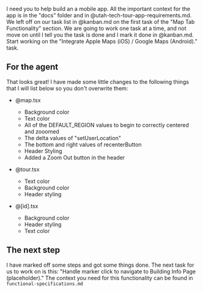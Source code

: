 I need you to help build an a mobile app. All the important context for the app is in the "docs" folder and in @utah-tech-tour-app-requirements.md. We left off on our task list in @kanban.md on the first task of the "Map Tab Functionality" section. We are going to work one task at a time, and not move on until I tell you the task is done and I mark it done in @kanban.md. Start working on the "Integrate Apple Maps (iOS) / Google Maps (Android)." task.



## For the agent


That looks great! I have made some little changes to the following things that I will list below so you don't overwrite them:

- @map.tsx
    - Background color
    - Text color
    - All of the DEFAULT_REGION values to begin to correctly centered and zooomed
    - The delta values of "setUserLocation"
    - The bottom and right values of recenterButton
    - Header Styling
    - Added a Zoom Out button in the header
  
- @tour.tsx
    - Text color
    - Background color
    - Header styling

- @[id].tsx
    - Background color
    - Header styling
    - Text color

## The next step
I have marked off some steps and got some things done. The next task for us to work on is this: "Handle marker click to navigate to Building Info Page (placeholder)." The context you need for this functionality can be found in `functional-specifications.md`